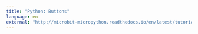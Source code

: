 ```yaml
---
title: "Python: Buttons"
language: en
external: "http://microbit-micropython.readthedocs.io/en/latest/tutorials/buttons.html"
---
```

